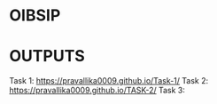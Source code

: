 # OIBSIP
# OUTPUTS
Task 1: https://pravallika0009.github.io/Task-1/
Task 2: https://pravallika0009.github.io/TASK-2/
Task 3:
